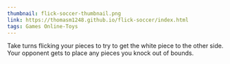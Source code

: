 ```yaml
---
thumbnail: flick-soccer-thumbnail.png
link: https://thomasm1248.github.io/flick-soccer/index.html
tags: Games Online-Toys
---
```


Take turns flicking your pieces to try to get the white piece to the other side. Your opponent gets to place any pieces you knock out of bounds.
